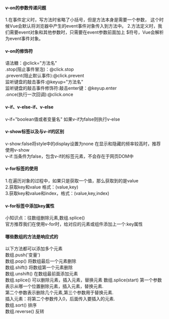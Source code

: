 #### v-on的参数传递问题
1.在事件定义时，写方法时省略了小括号，但是方法本身是需要一个参数，
这个时候Vue会默认将浏览器中产生的event事件对象传入到方法中。
2.方法定义时，我们需要event对象和其他参数时，只需要在event参数前面加上
$符号，Vue会解析为event事件对象。
#### v-on的修饰符
语法糖：@click="方法名" <br>
.stop(阻止事件冒泡)：@click.stop <br>
.prevent(阻止默认事件):@click.prevent <br>
监听键盘的敲击事件:@keyup="方法名" <br>
监听键盘的敲击事件修饰符:敲击enter键：@keyup.enter <br>
.once(执行一次回调):@click.once <br>
#### v-if、v-else-if、v-else
v-if="boolean值或者变量名"
如果v-if为false则执行v-else
#### v-show标签以及与v-if的区别
v-show:false将style中的display设置为none 
在显示和隐藏的频率较高时，推荐使用v-show<br>
v-if:当条件为false，包含v-if的标签元素，不会存在于网页DOM中
#### v-for标签的使用
1.在遍历对象的过程中，如果只是获取一个值，那么获取到的是value <br>
2.获取key和value 格式：(value,key)  <br>
3.获取key和value和index，格式：(value,key,index) <br>
 #### v-for标签中添加key属性
 小知识点：往数组删除元素,数组.splice() <br>
 官方推荐我们在使用v-for时，给对应的元素或组件添加上一个:key属性 <br>
 #### 哪些数组的方法是响应式的
以下方法都可以添加多个元素 <br>
数组.push('变量') <br>
数组.pop()   将数组最后一个元素删除 <br>
数组.shift()  将数组第一个元素删除 <br>
数组.unshift()  在数组最前面添加元素 <br>
数组.splice() 可以删除元素，插入元素，替换元素
数组.splice(start) 第一个参数表示从哪一个位置删除元素，插入元素，替换元素.<br>
第二个参数表示删除几个元素,第三个参数用于替换元素.<br>
插入元素：将第二个参数传入0，后面传入要插入的元素.<br>
数组.sort() 排序<br>
数组.reverse() 反转<br>